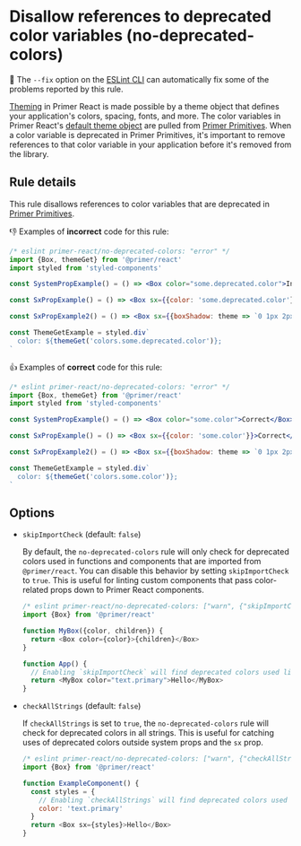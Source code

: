# Disallow references to deprecated color variables (no-deprecated-colors)

🔧 The `--fix` option on the [ESLint CLI](https://eslint.org/docs/user-guide/command-line-interface#fixing-problems) can automatically fix some of the problems reported by this rule.

[Theming](https://primer.style/react/theming) in Primer React is made possible by a theme object that defines your application's colors, spacing, fonts, and more. The color variables in Primer React's [default theme object](https://primer.style/react/theme-reference) are pulled from [Primer Primitives](https://github.com/primer/primitives). When a color variable is deprecated in Primer Primitives, it's important to remove references to that color variable in your application before it's removed from the library.

## Rule details

This rule disallows references to color variables that are deprecated in [Primer Primitives](https://github.com/primer/primitives).

👎 Examples of **incorrect** code for this rule:

```jsx
/* eslint primer-react/no-deprecated-colors: "error" */
import {Box, themeGet} from '@primer/react'
import styled from 'styled-components'

const SystemPropExample() = () => <Box color="some.deprecated.color">Incorrect</Box>

const SxPropExample() = () => <Box sx={{color: 'some.deprecated.color'}}>Incorrect</Box>

const SxPropExample2() = () => <Box sx={{boxShadow: theme => `0 1px 2px ${theme.colors.some.deprecated.color}`}}>Incorrect</Box>

const ThemeGetExample = styled.div`
  color: ${themeGet('colors.some.deprecated.color')};
`
```

👍 Examples of **correct** code for this rule:

```jsx
/* eslint primer-react/no-deprecated-colors: "error" */
import {Box, themeGet} from '@primer/react'
import styled from 'styled-components'

const SystemPropExample() = () => <Box color="some.color">Correct</Box>

const SxPropExample() = () => <Box sx={{color: 'some.color'}}>Correct</Box>

const SxPropExample2() = () => <Box sx={{boxShadow: theme => `0 1px 2px ${theme.colors.some.color}`}}>Correct</Box>

const ThemeGetExample = styled.div`
  color: ${themeGet('colors.some.color')};
`
```

## Options

- `skipImportCheck` (default: `false`)

  By default, the `no-deprecated-colors` rule will only check for deprecated colors used in functions and components that are imported from `@primer/react`. You can disable this behavior by setting `skipImportCheck` to `true`. This is useful for linting custom components that pass color-related props down to Primer React components.

  ```js
  /* eslint primer-react/no-deprecated-colors: ["warn", {"skipImportCheck": true}] */
  import {Box} from '@primer/react'

  function MyBox({color, children}) {
    return <Box color={color}>{children}</Box>
  }

  function App() {
    // Enabling `skipImportCheck` will find deprecated colors used like this:
    return <MyBox color="text.primary">Hello</MyBox>
  }
  ```

- `checkAllStrings` (default: `false`)

  If `checkAllStrings` is set to `true`, the `no-deprecated-colors` rule will check for deprecated colors in all strings. This is useful for catching uses of deprecated colors outside system props and the `sx` prop.

  ```js
  /* eslint primer-react/no-deprecated-colors: ["warn", {"checkAllStrings": true}] */
  import {Box} from '@primer/react'

  function ExampleComponent() {
    const styles = {
      // Enabling `checkAllStrings` will find deprecated colors used like this:
      color: 'text.primary'
    }
    return <Box sx={styles}>Hello</Box>
  }
  ```
